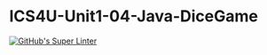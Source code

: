 # ICS4U-Unit1-04-Java-DiceGame

[![GitHub's Super Linter](https://github.com/liam-fletcher1/ICS4U-Unit1-04-Java-DiceGame/workflows/GitHub's%20Super%20Linter/badge.svg)](https://github.com/liam-fletcher1/ICS4U-Unit1-04-Java-DiceGame/actions)        
